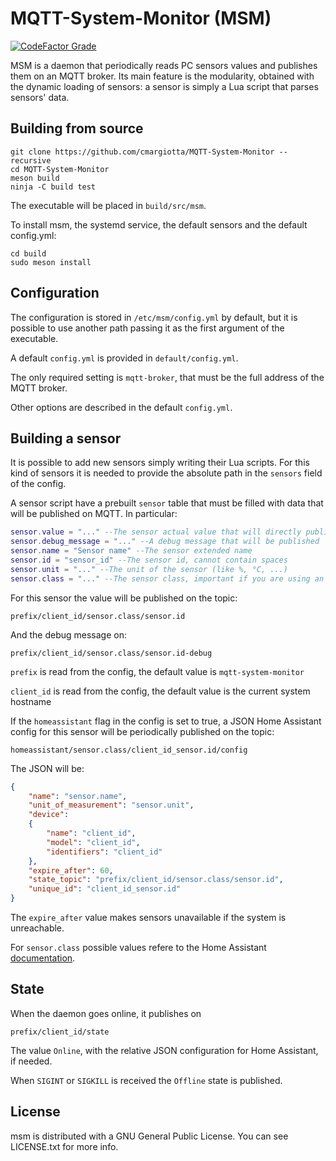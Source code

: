 # MQTT-System-Monitor (MSM)

[![CodeFactor Grade](https://img.shields.io/codefactor/grade/github/cmargiotta/mqtt-system-monitor?style=for-the-badge)](https://www.codefactor.io/repository/github/cmargiotta/mqtt-system-monitor/overview/main)

MSM is a daemon that periodically reads PC sensors values and publishes them on an MQTT broker. Its main feature is the modularity, obtained with the dynamic loading of sensors: a sensor is simply a Lua script that parses sensors' data.

## Building from source

```console
git clone https://github.com/cmargiotta/MQTT-System-Monitor --recursive
cd MQTT-System-Monitor
meson build
ninja -C build test
```

The executable will be placed in `build/src/msm`. 

To install msm, the systemd service, the default sensors and the default config.yml:

```console
cd build
sudo meson install
```

## Configuration

The configuration is stored in `/etc/msm/config.yml` by default, but it is possible to use another path passing it as the first argument of the executable.

A default `config.yml` is provided in `default/config.yml`.

The only required setting is `mqtt-broker`, that must be the full address of the MQTT broker.

Other options are described in the default `config.yml`.

## Building a sensor

It is possible to add new sensors simply writing their Lua scripts. For this kind of sensors it is needed to provide the absolute path in the `sensors` field of the config.

A sensor script have a prebuilt `sensor` table that must be filled with data that will be published on MQTT. In particular:

```lua
sensor.value = "..." --The sensor actual value that will directly published
sensor.debug_message = "..." --A debug message that will be published
sensor.name = "Sensor name" --The sensor extended name
sensor.id = "sensor_id" --The sensor id, cannot contain spaces
sensor.unit = "..." --The unit of the sensor (like %, °C, ...)
sensor.class = "..." --The sensor class, important if you are using an MQTT subscriber
```

For this sensor the value will be published on the topic: 

`prefix/client_id/sensor.class/sensor.id`

And the debug message on:

`prefix/client_id/sensor.class/sensor.id-debug`

`prefix` is read from the config, the default value is `mqtt-system-monitor`

`client_id` is read from the config, the default value is the current system hostname

If the `homeassistant` flag in the config is set to true, a JSON Home Assistant config for this sensor will be periodically published on the topic:

`homeassistant/sensor.class/client_id_sensor.id/config`

The JSON will be:

```json
{
    "name": "sensor.name",
    "unit_of_measurement": "sensor.unit",
    "device":
    {
        "name": "client_id",
        "model": "client_id",
        "identifiers": "client_id"
    },
    "expire_after": 60,
    "state_topic": "prefix/client_id/sensor.class/sensor.id",
    "unique_id": "client_id_sensor.id"
}
```

The `expire_after` value makes sensors unavailable if the system is unreachable.

For `sensor.class` possible values refere to the Home Assistant [documentation](https://www.home-assistant.io/integrations/sensor/).

## State

When the daemon goes online, it publishes on

`prefix/client_id/state`

The value `Online`, with the relative JSON configuration for Home Assistant, if needed.

When `SIGINT` or `SIGKILL` is received the `Offline` state is published.

## License

msm is distributed with a GNU General Public License. You can see LICENSE.txt for more info.
